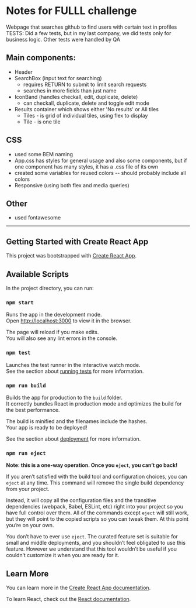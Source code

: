 # Notes for FULLL challenge
Webpage that searches github to find users with certain text in profiles
TESTS: Did a few tests, but in my last company, we did tests only for business logic. 
Other tests were handled by QA

## Main components:
* Header
* SearchBox (input text for searching)
    - requires RETURN to submit to limit search requests
    - searches in more fields than just name
* IconBand (handles checkall, edit, duplicate, delete)
    - can checkall, duplicate, delete and toggle edit mode
* Results container which shows either 'No results' or All tiles
    - Tiles - is grid of individual tiles, using flex to display
    - Tile - is one tile


## CSS
- used some BEM naming
- App.css has styles for general usage and also some components, but if one component has many styles, it has a .css file of its own
- created some variables for reused colors -- should probably include all colors
- Responsive (using both flex and media queries)

## Other
- used fontawesome
-------------------------------------------- 

## Getting Started with Create React App

This project was bootstrapped with [Create React App](https://github.com/facebook/create-react-app).

## Available Scripts

In the project directory, you can run:

### `npm start`

Runs the app in the development mode.\
Open [http://localhost:3000](http://localhost:3000) to view it in the browser.

The page will reload if you make edits.\
You will also see any lint errors in the console.

### `npm test`

Launches the test runner in the interactive watch mode.\
See the section about [running tests](https://facebook.github.io/create-react-app/docs/running-tests) for more information.

### `npm run build`

Builds the app for production to the `build` folder.\
It correctly bundles React in production mode and optimizes the build for the best performance.

The build is minified and the filenames include the hashes.\
Your app is ready to be deployed!

See the section about [deployment](https://facebook.github.io/create-react-app/docs/deployment) for more information.

### `npm run eject`

**Note: this is a one-way operation. Once you `eject`, you can’t go back!**

If you aren’t satisfied with the build tool and configuration choices, you can `eject` at any time. This command will remove the single build dependency from your project.

Instead, it will copy all the configuration files and the transitive dependencies (webpack, Babel, ESLint, etc) right into your project so you have full control over them. All of the commands except `eject` will still work, but they will point to the copied scripts so you can tweak them. At this point you’re on your own.

You don’t have to ever use `eject`. The curated feature set is suitable for small and middle deployments, and you shouldn’t feel obligated to use this feature. However we understand that this tool wouldn’t be useful if you couldn’t customize it when you are ready for it.

## Learn More

You can learn more in the [Create React App documentation](https://facebook.github.io/create-react-app/docs/getting-started).

To learn React, check out the [React documentation](https://reactjs.org/).
